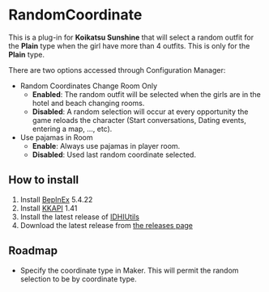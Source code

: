 ﻿# RandomCoordinate

This is a plug-in for **Koikatsu Sunshine** that will select a random outfit for the
**Plain** type when the girl have more than 4 outfits. This is only for the **Plain** type.

There are two options accessed through Configuration Manager:

- Random Coordinates Change Room Only
	- **Enabled**: The random outfit will be selected when the girls are in the hotel and beach changing
rooms.
	- **Disabled**: A random selection will occur at every opportunity the game reloads the character (Start
conversations, Dating events, entering a map, ..., etc).
- Use pajamas in Room
	- **Enable**: Always use pajamas in player room.
	- **Disabled**: Used last random coordinate selected.

## How to install

1. Install [BepInEx](https://github.com/BepInEx/BepInEx/releases/tag/v5.4.22) 5.4.22
2. Install [KKAPI](https://github.com/IllusionMods/IllusionModdingAPI/releases/tag/v1.41) 1.41
3. Install the latest release of [IDHIUtils](https://github.com/IDontHaveIdea/IDHIUtils/releases/latest)
4. Download the latest release from [the releases page](https://github.com/IDontHaveIdea/RandomCoordinate/releases/latest)

## Roadmap

- Specify the coordinate type in Maker. This will permit the random selection to be by coordinate type.

